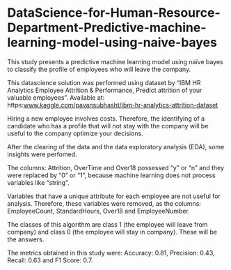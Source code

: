 # DataScience-for-Human-Resource-Department-Predictive-machine-learning-model-using-naive-bayes
This study presents a predictive machine learning model using naïve bayes to classify the profile of employees who will leave the company.

This datascience solution was performed using dataset by “IBM HR Analytics Employee Attrition & Performance, Predict attrition of your valuable employees”. Available at: https:www.kaggle.com/pavansubhasht/ibm-hr-analytics-attrition-dataset

Hiring a new employee involves costs. Therefore, the identifying of a candidate who has a profile that will not stay with the company will be useful to the company optimize your decisions. 

After the clearing of the data and the data exploratory analysis (EDA), some insights were perfomed.

The columns: Attrition, OverTime and Over18 possessed “y” or “n” and they were replaced by “0” or “1”, because machine learning does not process variables like “string”.  

Variables that have a unique attribute for each employee are not useful for analysis. Therefore, these variables were removed, as the columns: EmployeeCount, StandardHours, Over18 and EmployeeNumber.

The classes of this algorithm are class 1 (the employee will leave from company) and class 0 (the employee will stay in company). These will be the answers. 

The metrics obtained in this study were: 
Accuracy: 0.81,
Precision: 0.43,
Recall: 0.63 and
F1 Score: 0.7.

